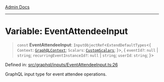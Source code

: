 [Admin Docs](/)

***

# Variable: EventAttendeeInput

> `const` **EventAttendeeInput**: `InputObjectRef`\<`ExtendDefaultTypes`\<\{ `Context`: [`GraphQLContext`](../../../context/type-aliases/GraphQLContext.md); `Scalars`: [`CustomScalars`](../../../scalars/type-aliases/CustomScalars.md); \}\>, \{ `eventId?`: `null` \| `string`; `recurringEventInstanceId?`: `null` \| `string`; `userId`: `string`; \}\>

Defined in: [src/graphql/inputs/EventAttendeeInput.ts:26](https://github.com/Sourya07/talawa-api/blob/cfbd515d04ffba748b09232a33807f1845dd1878/src/graphql/inputs/EventAttendeeInput.ts#L26)

GraphQL input type for event attendee operations.
